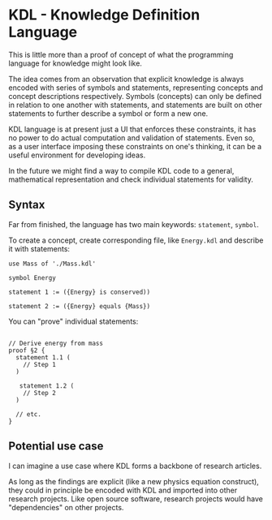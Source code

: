 # KDL - Knowledge Definition Language
This is little more than a proof of concept of what the programming language for knowledge might look like.

The idea comes from an observation that explicit knowledge is always encoded with series of symbols and statements, representing concepts and concept descriptions respectively. Symbols (concepts) can only be defined in relation to one another with statements, and statements are built on other statements to further describe a symbol or form a new one.  

KDL language is at present just a UI that enforces these constraints, it has no power to do actual computation and validation of statements. Even so, as a user interface imposing these constraints on one's thinking, it can be a useful environment for developing ideas.

In the future we might find a way to compile KDL code to a general, mathematical representation and check individual statements for validity.

## Syntax
Far from finished, the language has two main keywords: `statement`, `symbol`.

To create a concept, create corresponding file, like `Energy.kdl` and describe it with statements:
```
use Mass of './Mass.kdl'

symbol Energy

statement 1 := ({Energy} is conserved)) 

statement 2 := ({Energy} equals {Mass}) 
```

You can "prove" individual statements: 
```

// Derive energy from mass
proof §2 {
  statement 1.1 (
    // Step 1
  )
  
   statement 1.2 (
    // Step 2 
  )
  
  // etc.
}
```


## Potential use case
I can imagine a use case where KDL forms a backbone of research articles.   

As long as the findings are explicit (like a new physics equation construct), they could in principle be encoded with KDL and imported into other research projects. Like open source software, research projects would have "dependencies" on other projects.

